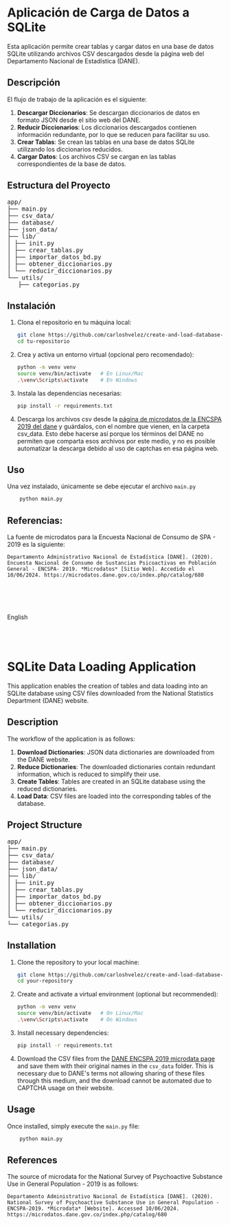 # Aplicación de Carga de Datos a SQLite

Esta aplicación permite crear tablas y cargar datos en una base de datos SQLite utilizando archivos CSV descargados desde la página web del Departamento Nacional de Estadística (DANE). 

## Descripción

El flujo de trabajo de la aplicación es el siguiente:

1. **Descargar Diccionarios**: Se descargan diccionarios de datos en formato JSON desde el sitio web del DANE.
2. **Reducir Diccionarios**: Los diccionarios descargados contienen información redundante, por lo que se reducen para facilitar su uso.
3. **Crear Tablas**: Se crean las tablas en una base de datos SQLite utilizando los diccionarios reducidos.
4. **Cargar Datos**: Los archivos CSV se cargan en las tablas correspondientes de la base de datos.

## Estructura del Proyecto

<pre>app/
├── main.py
├── csv_data/
├── database/
├── json_data/
├── lib/
│ ├── init.py
│ ├── crear_tablas.py
│ ├── importar_datos_bd.py
│ ├── obtener_diccionarios.py
│ └── reducir_diccionarios.py
└── utils/
   ├── categorias.py
</pre>


## Instalación

1. Clona el repositorio en tu máquina local:
    ```sh
    git clone https://github.com/carloshvelez/create-and-load-database-encspa
    cd tu-repositorio
    ```

2. Crea y activa un entorno virtual (opcional pero recomendado):
    ```sh
    python -m venv venv
    source venv/bin/activate   # En Linux/Mac
    .\venv\Scripts\activate    # En Windows
    ```

3. Instala las dependencias necesarias:
    ```sh
    pip install -r requirements.txt
    ```

4. Descarga los archivos csv desde la [página de microdatos de la ENCSPA 2019 del dane](https://microdatos.dane.gov.co/index.php/catalog/680) y guárdalos, con el nombre que vienen, en la carpeta csv_data. Esto debe hacerse así porque los términos del DANE no permiten que comparta esos archivos por este medio, y no es posible automatizar la descarga debido al uso de captchas en esa página web. 
   
## Uso

Una vez instalado, únicamente se debe ejecutar el archivo `main.py`
```sh
    python main.py
   ```

## Referencias: 
La fuente de microdatos para la Encuesta Nacional de Consumo de SPA - 2019 es la siguiente: 

    Departamento Administrativo Nacional de Estadística [DANE]. (2020). Encuesta Nacional de Consumo de Sustancias Psicoactivas en Población General - ENCSPA- 2019. *Microdatos* [Sitio Web]. Accedido el 10/06/2024. https://microdatos.dane.gov.co/index.php/catalog/680






<br>
<br>
<br>
<br>
English
<br>
<br>
<br>
<br>


# SQLite Data Loading Application

This application enables the creation of tables and data loading into an SQLite database using CSV files downloaded from the National Statistics Department (DANE) website.

## Description

The workflow of the application is as follows:

1. **Download Dictionaries**: JSON data dictionaries are downloaded from the DANE website.
2. **Reduce Dictionaries**: The downloaded dictionaries contain redundant information, which is reduced to simplify their use.
3. **Create Tables**: Tables are created in an SQLite database using the reduced dictionaries.
4. **Load Data**: CSV files are loaded into the corresponding tables of the database.

## Project Structure

<pre>
app/
├── main.py
├── csv_data/
├── database/
├── json_data/
├── lib/
│ ├── init.py
│ ├── crear_tablas.py
│ ├── importar_datos_bd.py
│ ├── obtener_diccionarios.py
│ └── reducir_diccionarios.py
└── utils/
└── categorias.py
</pre>


## Installation

1. Clone the repository to your local machine:
    ```sh
    git clone https://github.com/carloshvelez/create-and-load-database-encspa
    cd your-repository
    ```

2. Create and activate a virtual environment (optional but recommended):
    ```sh
    python -m venv venv
    source venv/bin/activate   # On Linux/Mac
    .\venv\Scripts\activate    # On Windows
    ```

3. Install necessary dependencies:
    ```sh
    pip install -r requirements.txt
    ```

4. Download the CSV files from the [DANE ENCSPA 2019 microdata page](https://microdatos.dane.gov.co/index.php/catalog/680) and save them with their original names in the `csv_data` folder. This is necessary due to DANE's terms not allowing sharing of these files through this medium, and the download cannot be automated due to CAPTCHA usage on their website.

## Usage

Once installed, simply execute the `main.py` file:
```sh
    python main.py
   ```

## References

The source of microdata for the National Survey of Psychoactive Substance Use in General Population - 2019 is as follows:

    Departamento Administrativo Nacional de Estadística [DANE]. (2020). National Survey of Psychoactive Substance Use in General Population - ENCSPA-2019. *Microdata* [Website]. Accessed 10/06/2024. https://microdatos.dane.gov.co/index.php/catalog/680

